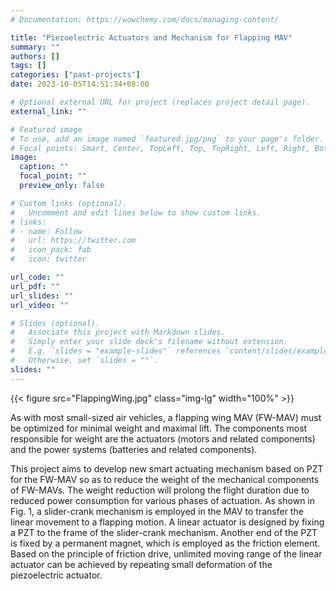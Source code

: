 ```yaml
---
# Documentation: https://wowchemy.com/docs/managing-content/

title: "Piezoelectric Actuators and Mechanism for Flapping MAV"
summary: ""
authors: []
tags: []
categories: ["past-projects"]
date: 2023-10-05T14:51:34+08:00

# Optional external URL for project (replaces project detail page).
external_link: ""

# Featured image
# To use, add an image named `featured.jpg/png` to your page's folder.
# Focal points: Smart, Center, TopLeft, Top, TopRight, Left, Right, BottomLeft, Bottom, BottomRight.
image:
  caption: ""
  focal_point: ""
  preview_only: false

# Custom links (optional).
#   Uncomment and edit lines below to show custom links.
# links:
# - name: Follow
#   url: https://twitter.com
#   icon_pack: fab
#   icon: twitter

url_code: ""
url_pdf: ""
url_slides: ""
url_video: ""

# Slides (optional).
#   Associate this project with Markdown slides.
#   Simply enter your slide deck's filename without extension.
#   E.g. `slides = "example-slides"` references `content/slides/example-slides.md`.
#   Otherwise, set `slides = ""`.
slides: ""
---
```


{{< figure src="FlappingWing.jpg" class="img-lg" width="100%" >}}

As with most small-sized air vehicles, a flapping wing MAV (FW-MAV) must be optimized for minimal weight and maximal lift. The components most responsible for weight are the actuators (motors and related components) and the power systems (batteries and related components).

This project aims to develop new smart actuating mechanism based on PZT for the FW-MAV so as to reduce the weight of the mechanical components of FW-MAVs. The weight reduction will prolong the flight duration due to reduced power consumption for various phases of actuation. As shown in Fig. 1, a slider-crank mechanism is employed in the MAV to transfer the linear movement to a flapping motion. A linear actuator is designed by fixing a PZT to the frame of the slider-crank mechanism. Another end of the PZT is fixed by a permanent magnet, which is employed as the friction element. Based on the principle of friction drive, unlimited moving range of the linear actuator can be achieved by repeating small deformation of the piezoelectric actuator.
